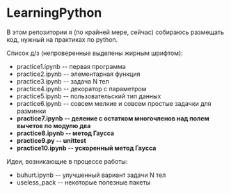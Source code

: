 # LearningPython
В этом репозитории я (по крайней мере, сейчас) собираюсь размещать код, нужный на практиках по python.

Список д/з (непроверенные выделены жирным шрифтом):
- practice1.ipynb -- первая программа
- practice2.ipynb -- элементарная функция
- practice3.ipynb -- задача N тел
- practice4.ipynb -- декоратор с параметром
- practice5.ipynb -- пользовательский тип данных
- practice6.ipynb -- совсем мелкие и совсем простые задачки для разминки
- **practice7.ipynb -- деление с остатком многочленов над полем вычетов по модулю два**
- **practice8.ipynb -- метод Гаусса**
- **practice9.py -- unittest**
- **practice10.ipynb -- ускоренный метод Гаусса**

Идеи, возникающие в процессе работы:
- buhurt.ipynb -- улучшенный вариант задачи N тел
- useless_pack -- некоторые полезные пакеты